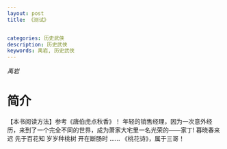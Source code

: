 ```yaml
---
layout: post
title: 《测试》


categories: 历史武侠
description: 历史武侠
keywords: 禹岩, 历史武侠
---
```

*禹岩*

# 简介

【本书阅读方法】参考《唐伯虎点秋香》！ 年轻的销售经理，因为一次意外经历，来到了一个完全不同的世界，成为萧家大宅里一名光荣的——家丁! 暮晓春来迟 先于百花知 岁岁种桃树 开在断肠时 ...... 《桃花诗》，属于三哥！

